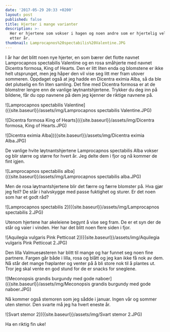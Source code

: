 ```yaml
---
date: '2017-05-29 20:33 +0200'
layout: post
published: false
title: Hjerter i mange varianter
description: >-
  Her er hjertene som vokser i hagen og noen andre som er hjertelig velkommen år
  etter år.
thumbnail: Lamprocapnos%20spectabilis%20Valentine.JPG
---
```


I år har det blitt noen nye hjerter, en som bærer det flotte navnet Lamprocapnos spectabilis Valentine og en rosa småhjerte med navnet Dicentra formosa, King of Hearts. Den er litt liten enda og blomstene er ikke helt utsprunget, men jeg håper den vil vise seg litt mer fram utover sommeren. Oppdaget også at jeg hadde en Dicentra eximia Alba, så da ble det plutselig en fin liten samling. Det fine med Dicentra formosa er at de blomstrer lengre enn de vanlige løytnantshjertene. Trykker du deg inn på bildene, får du opp navnene på dem jeg kjenner de riktige navnene på.

![Lamprocapnos spectabilis Valentine]({{site.baseurl}}/assets/img/Lamprocapnos spectabilis Valentine.JPG)

![Dicentra formosa King of Hearts]({{site.baseurl}}/assets/img/Dicentra formosa, King of Hearts.JPG)

![Dicentra eximia Alba]({{site.baseurl}}/assets/img/Dicentra eximia Alba.JPG)

<!--more-->

De vanlige hvite løytnantshjertene Lamprocapnos spectabilis Alba vokser og blir større og større for hvert år. Jeg delte dem i fjor og nå kommer de fint igjen. 

![Lamprocapnos spectabilis alba]({{site.baseurl}}/assets/img/Lamprocapnos spectabilis alba.JPG)

Men de rosa løytnantshjertene blir det færre og færre blomster på. Hva gjør jeg feil? De står i halvskygge med passe fuktighet og sturer. Er det noen som har et godt råd? 

![Lamprocapnos spectabilis 2]({{site.baseurl}}/assets/img/Lamprocapnos spectabilis 2.JPG)

Utenom hjertene har akeleiene begynt å vise seg fram. De er et syn der de står og vaier i vinden. Her har det blitt noen flere siden i fjor. 

![Aquilegia vulgaris Pink Petticoat 2]({{site.baseurl}}/assets/img/Aquilegia vulgaris Pink Petticoat 2.JPG)

Den lilla Valmuesøsteren har blitt til mange og har funnet seg noen fine partnere. Fargen går både i lilla, rosa og blått og jeg kan ikke få nok av dem. Nå står det mange frøplanter og venter på å bli store nok til å plantes ut. Tror jeg skal vente en god stund for de er snacks for sneglene. 

![Meconopsis grandis burgundy med gode naboer]({{site.baseurl}}/assets/img/Meconopsis grandis burgundy med gode naboer.JPG)

Nå kommer også stemoren som jeg sådde i januar. Ingen vår og sommer uten stemor. Den svarte må jeg ha hvert eneste år. 

![Svart stemor 2]({{site.baseurl}}/assets/img/Svart stemor 2.JPG)

Ha en riktig fin uke!
